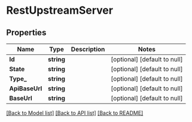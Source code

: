 # RestUpstreamServer

## Properties
Name | Type | Description | Notes
------------ | ------------- | ------------- | -------------
**Id** | **string** |  | [optional] [default to null]
**State** | **string** |  | [optional] [default to null]
**Type_** | **string** |  | [optional] [default to null]
**ApiBaseUrl** | **string** |  | [optional] [default to null]
**BaseUrl** | **string** |  | [optional] [default to null]

[[Back to Model list]](../README.md#documentation-for-models) [[Back to API list]](../README.md#documentation-for-api-endpoints) [[Back to README]](../README.md)

